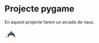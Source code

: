 # Projecte pygame

En aquest projecte farem un arcade de naus. 

-![Nau protagonista](nauprotagonista.png)
